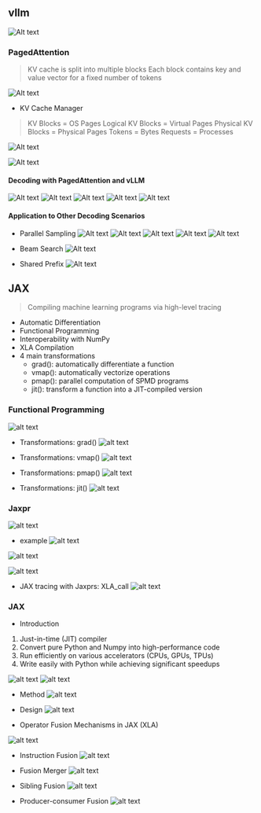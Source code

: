 
## vllm

![Alt text](img/cmu-11868-5/image-1.png)

### PagedAttention
> KV cache is split into multiple blocks
> Each block contains key and value vector for a fixed number of tokens

![Alt text](img/cmu-11868-5/image-2.png)

* KV Cache Manager
> KV Blocks = OS Pages
> Logical KV Blocks = Virtual Pages
> Physical KV Blocks = Physical Pages
> Tokens = Bytes
> Requests = Processes

![Alt text](img/cmu-11868-5/image-3.png)

![Alt text](img/cmu-11868-5/image-4.png)


#### Decoding with PagedAttention and vLLM
![Alt text](img/cmu-11868-5/image-5.png)
![Alt text](img/cmu-11868-5/image-6.png)
![Alt text](img/cmu-11868-5/image-7.png)
![Alt text](img/cmu-11868-5/image-8.png)
![Alt text](img/cmu-11868-5/image-9.png)

#### Application to Other Decoding Scenarios
* Parallel Sampling
![Alt text](img/cmu-11868-5/image-10.png)
![Alt text](img/cmu-11868-5/image-11.png)
![Alt text](img/cmu-11868-5/image-12.png)
![Alt text](img/cmu-11868-5/image-13.png)
![Alt text](img/cmu-11868-5/image-14.png)

* Beam Search
![Alt text](img/cmu-11868-5/image-15.png)

* Shared Prefix
![Alt text](img/cmu-11868-5/image-16.png)

## JAX
> Compiling machine learning programs via high-level tracing

* Automatic Differentiation
* Functional Programming
* Interoperability with NumPy
* XLA Compilation
* 4 main transformations
  * grad(): automatically differentiate a function
  * vmap(): automatically vectorize operations
  * pmap(): parallel computation of SPMD programs
  * jit(): transform a function into a JIT-compiled version

### Functional Programming
![alt text](img/cmu-11868-5/image-17.png)

* Transformations: grad()
![alt text](img/cmu-11868-5/image-18.png)

* Transformations: vmap()
![alt text](img/cmu-11868-5/image-19.png)

* Transformations: pmap()
![alt text](img/cmu-11868-5/image-20.png)
* Transformations: jit()
![alt text](img/cmu-11868-5/image-21.png)

### Jaxpr
![alt text](img/cmu-11868-5/image-22.png)

* example
![alt text](img/cmu-11868-5/image-23.png)

![alt text](img/cmu-11868-5/image-24.png)

![alt text](img/cmu-11868-5/image-25.png)

* JAX tracing with Jaxprs: XLA_call
![alt text](img/cmu-11868-5/image-26.png)

### JAX

* Introduction
1. Just-in-time (JIT) compiler
2. Convert pure Python and Numpy into high-performance code
3. Run efficiently on various accelerators (CPUs, GPUs, TPUs)
4. Write easily with Python while achieving significant speedups

![alt text](img/cmu-11868-5/image-27.png)
![alt text](img/cmu-11868-5/image-28.png)

* Method
![alt text](img/cmu-11868-5/image-29.png)

* Design
![alt text](img/cmu-11868-5/image-30.png)

* Operator Fusion Mechanisms in JAX (XLA)

![alt text](img/cmu-11868-5/image-31.png)

* Instruction Fusion
![alt text](img/cmu-11868-5/image-32.png)

* Fusion Merger
![alt text](img/cmu-11868-5/image-33.png)

* Sibling Fusion
![alt text](img/cmu-11868-5/image-34.png)

* Producer-consumer Fusion
![alt text](img/cmu-11868-5/image-35.png)


